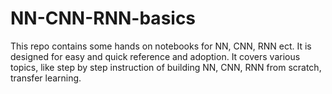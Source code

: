 # NN-CNN-RNN-basics
This repo contains some hands on notebooks for NN, CNN, RNN ect. It is designed for easy and quick reference and adoption. It covers various topics, like step by step instruction of building NN, CNN, RNN from scratch, transfer learning.

 
